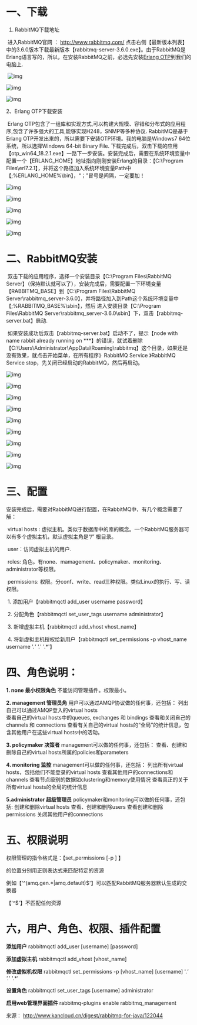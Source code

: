 # 一、下载

1. RabbitMQ下载地址

​        进入RabbitMQ官网 ： <http://www.rabbitmq.com/>   点击右侧【最新版本列表】中的3.6.0版本下载最新版本【rabbitmq-server-3.6.0.exe】。由于RabbitMQ是Erlang语言写的，所以，在安装RabbitMQ之前，必选先安装[Erlang OTP](http://www.erlang.org/download.html)到我们的电脑上.

​      ![img](image-201710201621/0.546513116452843.png)

![img](image-201710201621/0.7829097383655608.png)

![img](image-201710201621/0.800383138936013.png)

2、Erlang OTP下载安装

​        Erlang OTP包含了一组库和实现方式,可以构建大规模、容错和分布式的应用程序,包含了许多强大的工具,能够实现H248，SNMP等多种协议. RabbitMQ是基于Erlang OTP开发出来的，所以需要下安装OTP环境。我的电脑是Windows7 64位系统，所以选择Windows 64-bit Binary File. 下载完成后，双击下载的应用【otp_win64_18.2.1.exe】一路下一步安装。安装完成后，需要在系统环境变量中配置一个【ERLANG_HOME】地址指向刚刚安装Erlang的目录：【C:\Program Files\erl7.2.1】，并将这个路径加入系统环境变量Path中【;%ERLANG_HOME%\bin】，“；”冒号是间隔，一定要加！

![img](image-201710201621/0.873196367174387.png)

![img](image-201710201621/0.7313874892424792.png)

![img](image-201710201621/0.09874327294528484.png)

![img](image-201710201621/0.4766499022953212.png)

![img](image-201710201621/0.8246223381720483.png)

# 二、RabbitMQ安装

​        双击下载的应用程序，选择一个安装目录【C:\Program Files\RabbitMQ Server】（保持默认就可以了），安装完成后，需要配置一下环境变量【RABBITMQ_BASE】到【C:\Program Files\RabbitMQ Server\rabbitmq_server-3.6.0】，并将路径加入到Path这个系统环境变量中【;%RABBITMQ_BASE%\sbin】，然后 进入安装目录【C:\Program Files\RabbitMQ Server\rabbitmq_server-3.6.0\sbin】下，双击【rabbitmq-server.bat】启动. 

​        如果安装成功后双击【rabbitmq-server.bat】启动不了，提示【node with name rabbit already running on ***】的错误，就试着删除【C:\Users\Administrator\AppData\Roaming\rabbitmq】这个目录，如果还是没有效果，就点击开始菜单，在所有程序》RabbitMQ Service 》RabbitMQ Service stop，先关闭已经启动的RabbitMQ，然后再启动。

![img](image-201710201621/0.9482115001883358.png)

![img](image-201710201621/0.208145494107157.png)

![img](image-201710201621/0.11777661927044392.png)

![img](image-201710201621/0.40230419440194964.png)

![img](image-201710201621/0.46485939202830195.png)

![img](image-201710201621/0.5186117882840335.png)

![img](image-201710201621/0.4942598822526634.png)

![img](image-201710201621/0.42396448040381074.png)

![img](image-201710201621/0.9579984254669398.png)



# 三、配置

​       安装完成后，需要对RabbitMQ进行配置，在RabbitMQ中，有几个概念需要了解：

​      virtual hosts : 虚拟主机。类似于数据库中的库的概念。一个RabbitMQ服务器可以有多个虚拟主机，默认虚拟主角是“/” 根目录。

​      user：访问虚拟主机的用户.

​      roles: 角色。有none、mamagement、policymaker、monitoring、administrator等权限。

​      permissions: 权限。分conf、write、read三种权限。类似Linux的执行、写、读权限。

​      1. 添加用户【rabbitmqctl add_user username password】    

​      2. 分配角色【rabbitmqctl set_user_tags username administrator】

​      3. 新增虚拟主机【rabbitmqctl add_vhost  vhost_name】

​      4. 将新虚拟主机授权给新用户【rabbitmqctl set_permissions -p vhost_name username '.*' '.*' '.*'】

# 四、角色说明：

**1. none  最小权限角色** 不能访问管理插件。权限最小。

**2. management 管理员角** 用户可以通过AMQP协议做的任何事，还包括：
列出自己可以通过AMQP登入的virtual hosts  
查看自己的virtual hosts中的queues, exchanges 和 bindings
查看和关闭自己的channels 和 connections
查看有关自己的virtual hosts的“全局”的统计信息，包含其他用户在这些virtual hosts中的活动。

**3. policymaker   决策者** management可以做的任何事，还包括：
查看、创建和删除自己的virtual hosts所属的policies和parameters

**4. monitoring  监控** management可以做的任何事，还包括：
列出所有virtual hosts，包括他们不能登录的virtual hosts
查看其他用户的connections和channels
查看节点级别的数据如clustering和memory使用情况
查看真正的关于所有virtual hosts的全局的统计信息

**5.administrator  超级管理员** 
policymaker和monitoring可以做的任何事，还包括:
创建和删除virtual hosts
查看、创建和删除users
查看创建和删除permissions
关闭其他用户的connections

# 五、权限说明

权限管理的指令格式是：【set_permissions [-p ] 】

的位置分别用正则表达式来匹配特定的资源

例如【'^(amq.gen.*|amq.default)$'】可以匹配RabbitMQ服务器默认生成的交换器

【'^$'】不匹配任何资源

# 六，用户、角色、权限、插件配置

**添加用户** rabbitmqctl add_user [username] [password]

**添加虚拟主机** rabbitmqctl add_vhost [vhost_name]

**修改虚拟机权限** rabbitmqctl set_permissions -p [vhost_name] [username] '.*' '.*' '.*'

**设置角色** rabbitmqctl set_user_tags [username] administrator

**启用web管理界面插件** rabbitmq-plugins enable rabbitmq_management

来源： <http://www.kancloud.cn/digest/rabbitmq-for-java/122044>